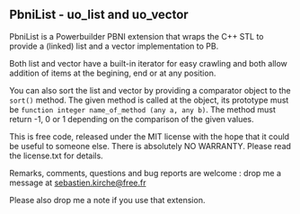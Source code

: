 PbniList - uo_list and uo_vector
--------

PbniList is a Powerbuilder PBNI extension that wraps the C++ STL to
provide a (linked) list and a vector implementation to PB.

Both list and vector have a built-in iterator for easy crawling and
both allow addition of items at the begining, end or at any position.

You can also sort the list and vector by providing a comparator object
to the `sort()` method. The given method is called at the object, 
its prototype must be `function integer name_of_method (any a, any b)`.
The method must return -1, 0 or 1 depending on the comparison of the given values.

This is free code, released under the MIT license with the hope that
it could be useful to someone else. There is absolutely NO WARRANTY.
Please read the license.txt for details.

Remarks, comments, questions and bug reports are welcome : drop me a
message at sebastien.kirche@free.fr

Please also drop me a note if you use that extension.
